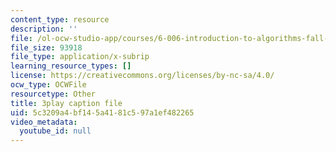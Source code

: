 ```yaml
---
content_type: resource
description: ''
file: /ol-ocw-studio-app/courses/6-006-introduction-to-algorithms-fall-2011/5c3209a4bf145a4181c597a1ef482265_sPuazUPiV1k.vtt
file_size: 93918
file_type: application/x-subrip
learning_resource_types: []
license: https://creativecommons.org/licenses/by-nc-sa/4.0/
ocw_type: OCWFile
resourcetype: Other
title: 3play caption file
uid: 5c3209a4-bf14-5a41-81c5-97a1ef482265
video_metadata:
  youtube_id: null
---
```


